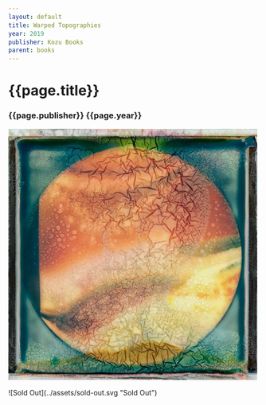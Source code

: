 ```yaml
---
layout: default
title: Warped Topographies
year: 2019
publisher: Kozu Books
parent: books
---
```


# {{page.title}}

### {{page.publisher}} {{page.year}}

[![{{page.title}}](warped-topographies.webp "{{page.title}}")](https://www.kozubooks.com/books-new/richard-earney-warped-topographies)

<span class="button">
![Sold Out](../assets/sold-out.svg "Sold Out")
</span>